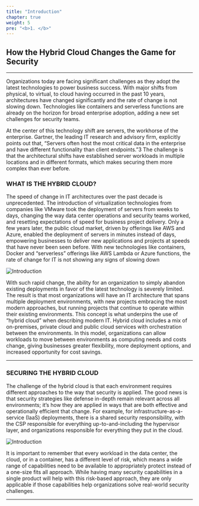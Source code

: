 ```yaml
---
title: "Introduction"
chapter: true
weight: 5
pre: "<b>1. </b>"
---
```


## How the Hybrid Cloud Changes the Game for Security

---

Organizations today are facing significant challenges as they adopt the latest technologies to power business
success. With major shifts from physical, to virtual, to cloud having occurred in the past 10 years, architectures
have changed significantly and the rate of change is not slowing down. Technologies like containers and serverless
functions are already on the horizon for broad enterprise adoption, adding a new set challenges for security teams.

At the center of this technology shift are servers, the workhorse of the enterprise. Gartner, the leading IT research
and advisory firm, explicitly points out that, “Servers often host the most critical data in the enterprise and have
different functionality than client endpoints.”3 The challenge is that the architectural shifts have established server
workloads in multiple locations and in different formats, which makes securing them more complex than ever before.

### WHAT IS THE HYBRID CLOUD?
The speed of change in IT architectures over the past decade is unprecedented. The introduction of virtualization
technologies from companies like VMware took the deployment of servers from weeks to days, changing the
way data center operations and security teams worked, and resetting expectations of speed for business project
delivery. Only a few years later, the public cloud market, driven by offerings like AWS and Azure, enabled the
deployment of servers in minutes instead of days, empowering businesses to deliver new applications and projects
at speeds that have never been seen before. With new technologies like containers, Docker and “serverless”
offerings like AWS Lambda or Azure functions, the rate of change for IT is not showing any signs of slowing down

![Introduction](/images/evolution.png)


With such rapid change, the ability for an organization to simply abandon existing deployments in favor of the latest technology is severely limited. The result is that most organizations will have an IT architecture that spans multiple deployment environments, with new projects embracing the most modern approaches, but running projects that continue to operate within their existing environments. This concept is what underpins the use of “hybrid cloud” when describing modern IT. Hybrid cloud includes a mix of on-premises, private cloud and public cloud services with orchestration between the environments. In this model, organizations can allow workloads to move between environments as computing needs and costs change, giving businesses greater flexibility, more deployment options, and increased opportunity for cost savings.

---

### SECURING THE HYBRID CLOUD
The challenge of the hybrid cloud is that each environment requires different approaches to the way that security
is applied. The good news is that security strategies like defense in-depth remain relevant across all environments;
it’s how they are applied in ways that are both effective and operationally efficient that change. For example, for
infrastructure-as-a-service (IaaS) deployments, there is a shared security responsibility, with the CSP responsible
for everything up-to-and-including the hypervisor layer, and organizations responsible for everything they put in
the cloud.

![Introduction](/images/shared_resp_model.png)

It is important to remember that every workload in the data center, the cloud, or in a container, has a different level of risk, which means a wide range of capabilities need to be available to appropriately protect instead of a one-size fits all approach. While having many security capabilities in a single product will help with this risk-based approach, they are only applicable if those capabilities help organizations solve real-world security challenges.

---
